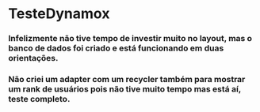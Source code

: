 # TesteDynamox
### Infelizmente não tive tempo de investir muito no layout, mas o banco de dados foi criado e está funcionando em duas orientações. 
### Não criei um adapter com um recycler também para mostrar um rank de usuários pois não tive muito tempo mas está aí, teste completo.
